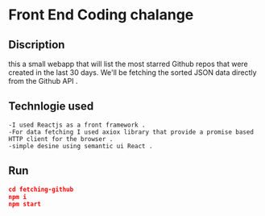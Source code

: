 # Front End Coding chalange 
## Discription
this a small webapp that will list the most starred Github repos that were created in the last 30 days. We'll be fetching the sorted JSON data directly from the Github API .
## Technlogie used 
    -I used Reactjs as a front framework .
    -For data fetching I used axiox library that provide a promise based HTTP client for the browser .
    -simple desine using semantic ui React .



## Run

```json
cd fetching-github
npm i
npm start
```



